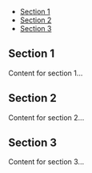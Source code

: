 <!DOCTYPE html>
<html lang="en">
<head>
    <meta charset="UTF-8">
    <meta name="viewport" content="width=device-width, initial-scale=1.0">
    <title>Your Website</title>
    <link rel="stylesheet" href="styles.css">
</head>
<body>
    <div class="sidebar">
        <ul>
            <li><a href="#section1">Section 1</a></li>
            <li><a href="#section2">Section 2</a></li>
            <li><a href="#section3">Section 3</a></li>
        </ul>
    </div>
    <div class="main-content">
        <section id="section1">
            <h2>Section 1</h2>
            <p>Content for section 1...</p>
        </section>
        <section id="section2">
            <h2>Section 2</h2>
            <p>Content for section 2...</p>
        </section>
        <section id="section3">
            <h2>Section 3</h2>
            <p>Content for section 3...</p>
        </section>
    </div>
    <script src="script.js"></script>
</body>
</html>
